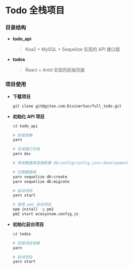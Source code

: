 # Todo 全栈项目

### 目录结构

-   **todo_api**
    > Koa2 + MySQL + Sequelize 实现的 API 接口层
-   **todos**
    > React + Antd 实现的前端页面

### 项目使用

-   **下载项目**
    ```sh
    git clone git@gitee.com:DivinerSun/full_todo.git
    ```
-   **初始化 API 项目**

    ```sh
    cd todo_api

    # 安装依赖
    yarn

    # 生成接口文档
    yarn doc

    # 修改数据库连接配置 db/config/config.json:development

    # 迁移数据库
    yarn sequelize db:create
    yarn sequelize db:migrate

    # 启动项目
    yarn start

    # 使用 pm2 启动项目
    npm install -g pm2
    pm2 start ecosystem.config.js
    ```

-   **初始化前台项目**

    ```sh
    cd todos

    # 安装项目依赖
    yarn

    # 启动项目
    yarn start
    ```
